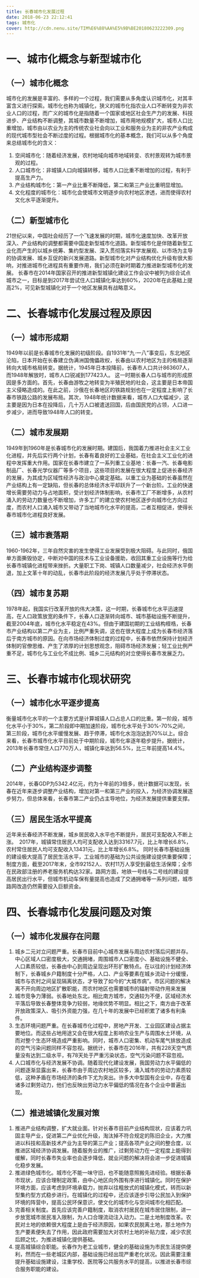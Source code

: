 ```yaml
---
title: 长春城市化发展过程
date: 2018-06-23 22:12:41
tags: 城市化
cover: http://cdn.nenu.site/TIM%E6%88%AA%E5%9B%BE20180623222309.png
---
```


# 一、城市化概念与新型城市化

## （一）城市化概念

城市化的发展是丰富的、多样的一个过程，我们需要从多角度认识城市化，对其丰富含义进行探索。城市化也称为城镇化，狭义的城市化指农业人口不断转变为非农业人口的过程，而广义的城市化是指随着一个国家或地区社会生产力的发展、科技进步、产业结构不断调整，其城市数量不断增加，城市用地规模扩大，城市人口比重增加，城市由以农业为主的传统农业社会向以工业和服务业为主的非农产业构成的现代城市型社会不断过度的过程。根据城市化的基本概念，我们可以从多个角度来总结城市化的含义：

1. 空间城市化：随着经济发展，农村地域向城市地域转变、农村景观转为城市景观的过程。
2. 人口城市化：非城镇人口向城镇转移，城市人口比重不断增加的过程，有利于提高生产力。
3. 产业结构城市化：第一产业比重不断降低，第二和第三产业比重明显增加。
4. 文化程度的城市化：城市化会使城市文明逐步向农村地区渗透，进而使得农村文化水平逐渐提升。

## （二）新型城市化

21世纪以来，中国社会经历了一个飞速发展的时期，城市化速度加快、改革开放深入、产业结构的调整都需要中国走新型城市化道路。新型城市化是伴随着新型工业化而产生的以城乡统筹、集约型发展、深入贯彻落实科学发展观、以市场为主导的协调发展、城乡互促的新兴发展道路。新型城市化对产业结构优化升级有很大影响，对推进城市化进程具有重要作用，我们必须在新时期着力推进新型城市化的发展。
长春市在2014年国家召开的推进新型城镇化建设工作会议中被列为综合试点城市之一，目标是到2017年尝试住人口城镇化率达到60%，2020年在此基础上提高2%，可见新型城镇化对于一个地区发展具有战略意义。

# 二、长春城市化发展过程及原因

## （一）城市形成期

1949年以前是长春城市化发展的初级阶段。自1931年“九·一八”事变后，东北地区沦陷，日本开始在长春建立伪满洲国傀儡政权，长春由以农村地区为主的格局逐渐转向大城市格局转变。据统计，1945年日本投降前，长春市人口共计863607人，而1948年解放时，城市人口锐减到177423人。
这一时期长春人口与城市的形成原因是多方面的。首先，长春由游牧之地转变为半殖民地的社会，这主要是日本帝国主义侵略造成的。在此之前，沙俄在长春地区的铁路规划也在一定程度上影响了长春市铁路公路的发展布局。其次，1948年统计数据来看，城市人口大幅减少，这主要是因为日本在投降后，几十万人口被遣送回国，后由国民党的占领，人口进一步减少，进而导致1948年人口的转变。

## （二）城市发展期

1949年到1960年是长春城市化的发展时期。建国后，我国着力推进社会主义工业化进程，并先后实行两个计划，长春有着良好的工业基础，在社会主义工业化的进程中发挥重大作用。国家在长春市建立了一系列重工业基地：长春一汽、长春电影制品厂、长春光学仪器厂等多个项目，这些项目的发展在很大程度上促进长春经济的发展，为其成为区域性经济与政治中心奠定基础。以重工业为基础的长春虽然在产业结构上有一定缺陷，但长春的总体经济水平却跃升了一个新台阶。工业的快速增长需要劳动力与占地面积，受计划经济体制影响，长春市工厂不断增多，从农村涌入的劳动力数量也不断增加，许多工厂的建立使农村地区逐步向城市化方向过度，而农村人口涌入城市又带动了当地城市化水平的提高，二者互相促进，使得长春市城市化进程良好发展。

## （三）城市衰落期

1960-1962年，三年自然灾害的发生使得工业发展受到极大阻碍。与此同时，俄国单方面撕毁协定，中断对中国的技术与工业设备援助，收回其重工业设施等行为给长春市城镇化进程带来挫折。大量职工下岗、城镇人口数量减少，社会经济水平倒退，加上文革十年的动乱，长春市此阶段的经济发展几乎处于停滞状态。

## （四）城市复苏期

1978年起，我国实行改革开放的伟大决策，这一时期，长春城市化水平迅速提高，在人口政策放宽的条件下，长春人口逐渐转向城市、城市基础设施不断提升，截至2004年底，城市化水平稳定在43%。但由于建国初期的工业结构桎梏，长春市产业结构以第二产业为主，比例严重失调，这也在很大程度上成为长春市经济落后于南方城市的原因。在向市场经济体制过度的过程中，长春市依然保持计划经济体制的官僚思维、产生了浓厚的计划思想观念，阻碍市场经济发展；轻工业比例严重不足，城市化与工业化不成比例、城乡二元结构的对立使得长春市发展乏力。

# 三、长春市城市化现状研究

## （一）城市化水平逐步提高

衡量城市化水平的一个主要方式是计算城镇人口占总人口的比重。第一阶段，城市化水平小于30%，第二阶段即中期加速阶段，城市化水平处于30%-70%之间，第三阶段，城市化水平缓慢发展、趋于停滞，城市化水泡泡达到70%以上。综合来看，长春市城市化水平目前处于中期阶段，城市化率逐年稳步提升。据统计，2013年长春市常住人口770万人，城镇化率达到56.5%，比三年前提高14.4%。

## （二）产业结构逐步调整

2014年，长春GDP为5342.4亿元，约为十年前的3倍多，统计数据可以发现，长春在近年来逐步调整产业结构，增加对第一和第三产业的投入，为经济协调发展逐步努力，但总体来看，长春市第二产业仍占主导地位，为经济发展提供重要支撑。

## （三）居民生活水平提高

近年来长春经济不断发展，城乡居民收入水平也不断提升，居民可支配收入不断上涨。　2017年，城镇常住居民人均可支配收入达到33167.7元，比上年增长6.8%，农村常住居民人均可支配收入13431元，比上年增长6.8%。
同时长春市基础设施的建设极大提高了居民生活水平，工业城市的基础为公共设施建设提供重要保障；制度方面，截至2017年末，全市92152人、农村11万人享受到最低生活保障；全市在民政部注册的养老服务机构达32家。路网方面，地铁一号线与二号线的建设提高居民出行水平，但城市机动车保有量提高也造成了交通拥堵等一系列问题，城市路网改造仍然需要投入巨额资金。

# 四、长春城市化发展问题及对策

## （一）城市化发展存在问题

1. 城乡二元对立问题严重。长春市目前中心城市发展与周边农村落后问题并存。中心区域人口密度极大，交通拥堵，周围城市人口密度小、基础设施不健全、人口素质较低，长春由中心到周边呈现出环形扩散特点。在以往的计划经济体制下，长春城乡户籍制度十分严格，人口、产业等要素在城乡流动十分缓慢，城市与农村之间呈现隔离状态，才导致了如今的“大城市病”。市区问题的解决离不开向周边地区扩散职能，而农村地区也需要城市的辐射带动作用来发展
2. 城市竞争力薄弱。长春地处东北，相比南方城市，交通较为不便，区域经济水平落后导致长春整体竞争力较弱，地缘优势不明显。相比之下，南方由于改革开放政策深入、吸引外资能力强，在几十年的发展中已经积累了诸多有利条件。
3. 生态环境问题严重。在长春城市化过程中，房地产开发、工业园区建设占据主要地位。而这些占地用途又会在很大程度上影响农业生产与周围水土环境，从而对整个生态环境造成严重影响。同时，城市人口密集、机动车尾气排放造成的空气污染问题同样不容忽视。据统计，长春市在2016年，共有228天空气质量没有达到二级水平，有78天处于严重污染状态，空气污染问题不容忽视。
4. 人口城市化与经济发展不协调。随着现代化建设发展，我国劳动力水平偏低的问题逐渐显露出来，长春市由于周边农村地区较多，涌入城市的劳动力素质较低，这种矛盾在市场经济的条件下尤为突出。许多大中型国有企业中，存在着诸多过剩劳动力，他们也反映出劳动力水平偏低的情况在各个企业中普遍出现。

## （二）推进城镇化发展对策

1. 推进产业结构调整，扩大就业面。针对长春市目前产业结构现状，应该着力巩固主导产业，促进第二产业优化升级，淘汰掉不符合规定的陈旧企业，大力推进以科技和高新技术产业为主导的第三产业；提高各项产业之间的整合度，以推进区域经济协调发展。随着服务业的推广，过剩劳动力在一定程度上能得到缓解，同时长春市失业率也会逐步降低，就业问题的解决将会进一步促进城镇化稳步发展。
2. 推进绿色城市化。城市化不能一味守旧，也不能随意照搬先进经验。根据长春市现状，应该合理制定政策，由中心地区向外围有序进行城镇化。同时在保护环境方面，应该考虑到环境承载力，抛弃以往粗放式的城镇化模式，转而以新型集约型方式稳步进行。在城镇化的过程中，还应该逐步引导公民加入到保护环境的阵营中，提高公民环保意识，使文化的城市化与空间城市化相匹配。
3. 完善相关制度。首先应该完善户籍制度，取消农村居民在城市居住限制，进一步放宽城市居民准入限制，为人口合理流动注入动力。二是土地制度改革。农民对土地的依赖很大程度上是由于经济原因，如果农民脱离土地，那土地作为生产要素便失去了作用，因此政府需要加大对农村土地的补贴力度，减少农民后顾之忧，为推进城镇化提供基础。
4. 提高城镇综合职能。长春作为老工业城市，健全的基础设施为市民生活提供便利，然而在一些老城区内部，基础设施已经出现严重老化状况。因此需要注重提升基础设施建设，注重学校、医院等公共服务水平的提高，以推进长春市综合服务职能的建设。